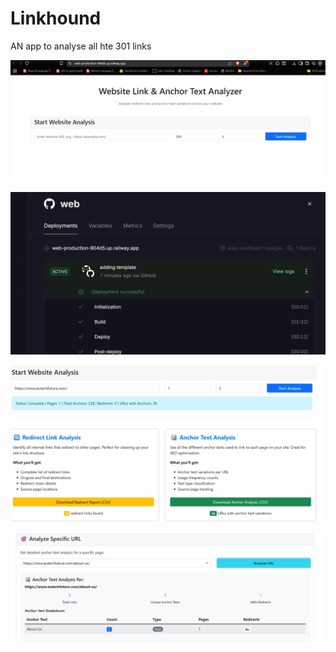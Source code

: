 # Linkhound

AN app to analyse all hte 301 links


![alt text](image-1.png)

![alt text](image.png)

![alt text](image-2.png)

![](2025-07-31-07-58-38.png)